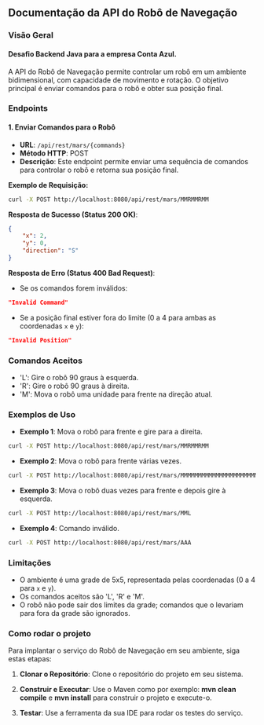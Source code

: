 ## Documentação da API do Robô de Navegação

### Visão Geral

#### Desafio Backend Java para a empresa Conta Azul.

A API do Robô de Navegação permite controlar um robô em um ambiente bidimensional, com capacidade de movimento e rotação. O objetivo principal é enviar comandos para o robô e obter sua posição final.

### Endpoints

#### 1. Enviar Comandos para o Robô

- **URL**: `/api/rest/mars/{commands}`
- **Método HTTP**: POST
- **Descrição**: Este endpoint permite enviar uma sequência de comandos para controlar o robô e retorna sua posição final.

**Exemplo de Requisição:**

```bash
curl -X POST http://localhost:8080/api/rest/mars/MMRMMRMM
```

**Resposta de Sucesso (Status 200 OK)**:

```json
{
    "x": 2,
    "y": 0,
    "direction": "S"
}
```

**Resposta de Erro (Status 400 Bad Request)**:

- Se os comandos forem inválidos:

```json
"Invalid Command"
```

- Se a posição final estiver fora do limite (0 a 4 para ambas as coordenadas `x` e `y`):

```json
"Invalid Position"
```

### Comandos Aceitos

- 'L': Gire o robô 90 graus à esquerda.
- 'R': Gire o robô 90 graus à direita.
- 'M': Mova o robô uma unidade para frente na direção atual.

### Exemplos de Uso

- **Exemplo 1**: Mova o robô para frente e gire para a direita.

```bash
curl -X POST http://localhost:8080/api/rest/mars/MMRMMRMM
```

- **Exemplo 2**: Mova o robô para frente várias vezes.

```bash
curl -X POST http://localhost:8080/api/rest/mars/MMMMMMMMMMMMMMMMMMMMMMMM
```

- **Exemplo 3**: Mova o robô duas vezes para frente e depois gire à esquerda.

```bash
curl -X POST http://localhost:8080/api/rest/mars/MML
```

- **Exemplo 4**: Comando inválido.

```bash
curl -X POST http://localhost:8080/api/rest/mars/AAA
```

### Limitações

- O ambiente é uma grade de 5x5, representada pelas coordenadas (0 a 4 para `x` e `y`).
- Os comandos aceitos são 'L', 'R' e 'M'.
- O robô não pode sair dos limites da grade; comandos que o levariam para fora da grade são ignorados.

### Como rodar o projeto

Para implantar o serviço do Robô de Navegação em seu ambiente, siga estas etapas:

1. **Clonar o Repositório**: Clone o repositório do projeto em seu sistema.

2. **Construir e Executar**: Use o Maven como por exemplo: **mvn clean compile** e **mvn install** para construir o projeto e execute-o.

3. **Testar**: Use a ferramenta da sua IDE para rodar os testes do serviço.
